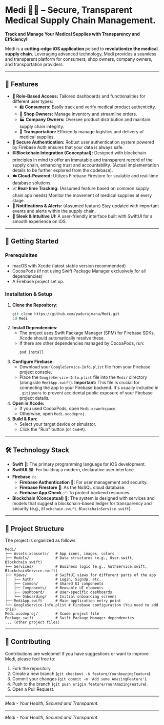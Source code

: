 # Medi 📱✨ – Secure, Transparent Medical Supply Chain Management.

**Track and Manage Your Medical Supplies with Transparency and Efficiency!**

Medi is a **cutting-edge iOS application** poised to **revolutionize the medical supply chain.** Leveraging advanced technology, Medi provides a seamless and transparent platform for consumers, shop owners, company owners, and transportation providers.

---
## 🌟 Features

*   **👤 Role-Based Access:** Tailored dashboards and functionalities for different user types:
    *   🛍️ **Consumers:** Easily track and verify medical product authenticity.
    *   🏪 **Shop Owners:** Manage inventory and streamline orders.
    *   🏭 **Company Owners:** Oversee product distribution and maintain supply chain integrity.
    *   🚚 **Transportation:** Efficiently manage logistics and delivery of medical supplies.
*   **🔐 Secure Authentication:** Robust user authentication system powered by Firebase Auth ensures that your data is always safe.
*   **⛓️ Blockchain Integration (Conceptual):** Designed with blockchain principles in mind to offer an immutable and transparent record of the supply chain, enhancing trust and accountability. (Actual implementation details to be further explored from the codebase).
*   **☁️ Cloud-Powered:** Utilizes Firebase Firestore for scalable and real-time database solutions.
*   **📈 Real-time Tracking:** (Assumed feature based on common supply chain app needs) Monitor the movement of medical supplies at every stage.
*   **🔔 Notifications & Alerts:** (Assumed feature) Stay updated with important events and alerts within the supply chain.
*   **🎨 Sleek & Intuitive UI:** A user-friendly interface built with SwiftUI for a smooth experience on iOS.

---
## 🚀 Getting Started

### Prerequisites

*   macOS with Xcode (latest stable version recommended)
*   CocoaPods (if not using Swift Package Manager exclusively for all dependencies)
*   A Firebase project set up.

### Installation & Setup

1.  **Clone the Repository:**
    ```bash
    git clone https://github.com/yadurajmanu/Medi.git
    cd Medi
    ```
2.  **Install Dependencies:**
    *   The project uses Swift Package Manager (SPM) for Firebase SDKs. Xcode should automatically resolve these.
    *   If there are other dependencies managed by CocoaPods, run:
        ```bash
        pod install
        ```
3.  **Configure Firebase:**
    *   Download your `GoogleService-Info.plist` file from your Firebase project console.
    *   Place the `GoogleService-Info.plist` file into the `Medi/` directory (alongside `MediApp.swift`). **Important:** This file is crucial for connecting the app to your Firebase backend. It's usually included in `.gitignore` to prevent accidental public exposure of your Firebase project details.
4.  **Open in Xcode:**
    *   If you used CocoaPods, open `Medi.xcworkspace`.
    *   Otherwise, open `Medi.xcodeproj`.
5.  **Build & Run:**
    *   Select your target device or simulator.
    *   Click the "Run" button (or `Cmd+R`).

---
## 🛠️ Technology Stack

*   **Swift** : The primary programming language for iOS development.
*   **SwiftUI** 🖼️: For building a modern, declarative user interface.
*   **Firebase** 🔥:
    *   **Firebase Authentication** 🔑: For user management and security.
    *   **Firebase Firestore** 💾: As the NoSQL cloud database.
    *   **Firebase App Check** ✅: To protect backend resources.
*   **Blockchain (Conceptual)** 🔗: The system is designed with services and models that suggest a blockchain-based ledger for transparency and security (e.g., `Blockchain.swift`, `BlockchainService.swift`).

---
## 📂 Project Structure

The project is organized as follows:

```
Medi/
├── Assets.xcassets/   # App icons, images, colors
├── Models/            # Data structures (e.g., User.swift, Blockchain.swift)
├── Services/          # Business logic (e.g., AuthService.swift, BlockchainService.swift)
├── Views/             # SwiftUI views for different parts of the app
│   ├── Auth/          # Login, SignUp, etc.
│   ├── Common/        # Shared UI components
│   ├── Components/    # Reusable UI elements
│   ├── Dashboard/     # User-specific dashboards
│   └── Onboarding/    # Initial onboarding screens
├── MediApp.swift      # Main application entry point
└── GoogleService-Info.plist # Firebase configuration (You need to add this)
Medi.xcodeproj/        # Xcode project file
Package.swift          # Swift Package Manager dependencies
... (other project files)
```

---
## 🤝 Contributing

Contributions are welcome! If you have suggestions or want to improve Medi, please feel free to:

1.  Fork the repository.
2.  Create a new branch (`git checkout -b feature/YourAmazingFeature`).
3.  Commit your changes (`git commit -m 'Add some AmazingFeature'`).
4.  Push to the branch (`git push origin feature/YourAmazingFeature`).
5.  Open a Pull Request.

---
_Medi - Your Health, Secured and Transparent._

---

_Medi - Your Health, Secured and Transparent._
